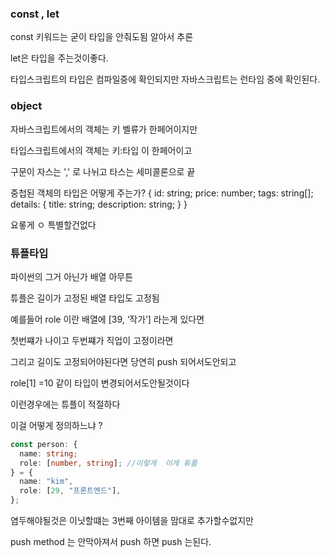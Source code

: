 ### const , let

const 키워드는 굳이 타입을 안줘도됨 알아서 추론

let은 타입을 주는것이좋다.

타입스크립트의 타입은 컴파일중에 확인되지만 자바스크립트는 런타임 중에 확인된다.

### object

자바스크립트에서의 객체는 키 벨류가 한페어이지만

타입스크립트에서의 객체는 키:타입 이 한페어이고

구문이 자스는 ',' 로 나뉘고 타스는 세미콜론으로 끝

중첩된 객체의 타입은 어떻게 주는가?
{
id: string;
price: number;
tags: string[];
details: {
title: string;
description: string;
}
}

요롷게 ㅇ 특별할건없다

### 튜플타입

파이썬의 그거 아닌가 배열 아무튼

튜플은 길이가 고정된 배열 타입도 고정됨

예를들어 role 이란 배열에 [39, ‘작가’] 라는게 있다면

첫번쨰가 나이고 두번쨰가 직업이 고정이라면

그리고 길이도 고정되어야된다면 당연히 push 되어서도안되고

role[1] =10 같이 타입이 변경되어서도안될것이다

이런경우에는 튜플이 적절하다

이걸 어떻게 정의하느냐 ?

```ts
const person: {
  name: string;
  role: [number, string]; //이렇게  이게 튜플
} = {
  name: "kim",
  role: [29, "프론트엔드"],
};
```

염두해야될것은 이닛할떄는 3번째 아이템을 맘대로 추가할수없지만

push method 는 안막아져서 push 하면 push 는된다.
